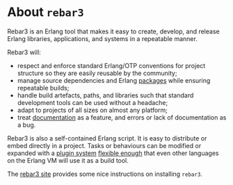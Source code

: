 # About `rebar3`

Rebar3 is an Erlang tool that makes it easy to create, develop, and release Erlang libraries, applications, and systems in a repeatable manner.

Rebar3 will:
- respect and enforce standard Erlang/OTP conventions for project
  structure so they are easily reusable by the community;
- manage source dependencies and Erlang [packages](https://hex.pm)
  while ensuring repeatable builds;
- handle build artefacts, paths, and libraries such that standard
  development tools can be used without a headache;
- adapt to projects of all sizes on almost any platform;
- treat [documentation](https://www.rebar3.org/docs/) as a feature,
  and errors or lack of documentation as a bug.

Rebar3 is also a self-contained Erlang script. It is easy to distribute or
embed directly in a project. Tasks or behaviours can be modified or expanded
with a [plugin system](https://www.rebar3.org/docs/using-available-plugins)
[flexible enough](https://www.rebar3.org/docs/plugins) that even other languages
on the Erlang VM will use it as a build tool.

The [rebar3 site](https://www.rebar3.org/docs/getting-started#installing-binary) provides some nice instructions on installing `rebar3`.
